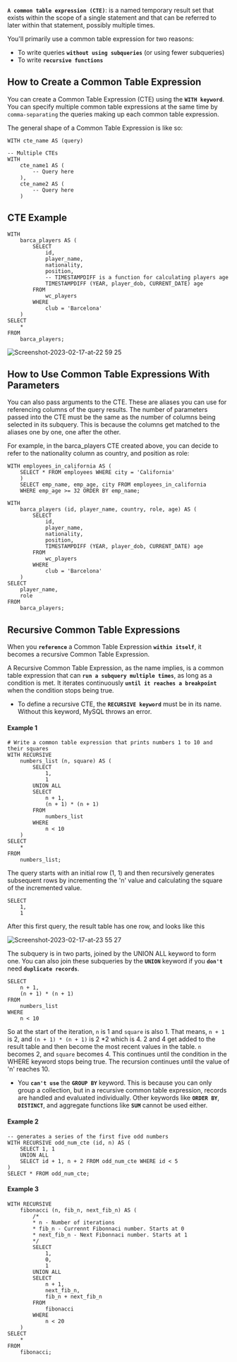 
**`A common table expression (CTE)`**:  is a named temporary result set that exists within the scope of a single statement and that can be referred to later within that statement, possibly multiple times.


You'll primarily use a common table expression for two reasons:

- To write queries **`without using subqueries`** (or using fewer subqueries)
- To write **`recursive functions`**


## How to Create a Common Table Expression
You can create a Common Table Expression (CTE) using the **`WITH keyword`**. You can specify multiple common table expressions at the same time by `comma-separating` the queries making up each common table expression.

The general shape of a Common Table Expression is like so:

```
WITH cte_name AS (query)

-- Multiple CTEs
WITH
    cte_name1 AS (
        -- Query here
    ),
    cte_name2 AS (
        -- Query here
    )
```

## CTE Example

```
WITH
    barca_players AS (
        SELECT
            id,
            player_name,
            nationality,
            position,
            -- TIMESTAMPDIFF is a function for calculating players age
            TIMESTAMPDIFF (YEAR, player_dob, CURRENT_DATE) age
        FROM
            wc_players
        WHERE
            club = 'Barcelona'
    )
SELECT
    *
FROM
    barca_players;
```


![Screenshot-2023-02-17-at-22 59 25](https://github.com/Mohsem35/DBA/assets/58659448/f601bddb-7412-4f18-a247-aac72bb2261a)


## How to Use Common Table Expressions With Parameters

You can also pass arguments to the CTE. These are aliases you can use for referencing columns of the query results. The number of parameters passed into the CTE 
must be the same as the number of columns being selected in its subquery. This is because the columns get matched to the aliases one by one, one after the other.

For example, in the barca_players CTE created above, you can decide to refer to the nationality column as country, and position as role:

```
WITH employees_in_california AS (  
    SELECT * FROM employees WHERE city = 'California'   
    )   
    SELECT emp_name, emp_age, city FROM employees_in_california  
    WHERE emp_age >= 32 ORDER BY emp_name;  
```



```
WITH
    barca_players (id, player_name, country, role, age) AS (
        SELECT
            id,
            player_name,
            nationality,
            position,
            TIMESTAMPDIFF (YEAR, player_dob, CURRENT_DATE) age
        FROM
            wc_players
        WHERE
            club = 'Barcelona'
    )
SELECT
    player_name,
    role
FROM
    barca_players;
```

## Recursive Common Table Expressions
When you **`reference`** a Common Table Expression **`within itself`**, it becomes a recursive Common Table Expression.

A Recursive Common Table Expression, as the name implies, is a common table expression that can **`run a subquery multiple times`**, as long as a condition is met. 
It iterates continuously **`until it reaches a breakpoint`** when the condition stops being true.

- To define a recursive CTE, the **`RECURSIVE keyword`** must be in its name. Without this keyword, MySQL throws an error.

#### Example 1
```
# Write a common table expression that prints numbers 1 to 10 and their squares
WITH RECURSIVE
    numbers_list (n, square) AS (
        SELECT
            1,
            1
        UNION ALL
        SELECT
            n + 1,
            (n + 1) * (n + 1)
        FROM
            numbers_list
        WHERE
            n < 10
    )
SELECT
    *
FROM
    numbers_list;
```

The query starts with an initial row (1, 1) and then recursively generates subsequent rows by incrementing the 'n' value and calculating the square of the 
incremented value. 


```
SELECT
    1,
    1
```
After this first query, the result table has one row, and looks like this

![Screenshot-2023-02-17-at-23 55 27](https://github.com/Mohsem35/DBA/assets/58659448/cdd820fa-fb4f-4b69-8d38-5104e5bac3c5)

The subquery is in two parts, joined by the UNION ALL keyword to form one. You can also join these subqueries by the **`UNION`** keyword if you **`don't`** need **`duplicate records`**.

```
SELECT
    n + 1,
    (n + 1) * (n + 1)
FROM
    numbers_list
WHERE
    n < 10
```
So at the start of the iteration, `n` is 1 and `square` is also 1. That means, `n + 1` is 2, and `(n + 1) * (n + 1)` is 2 *2 which is 4. 2 and 4 get added to the result table and then become the most recent values in the table. `n` becomes 2, and `square` becomes 4. This continues until the condition in the WHERE keyword stops being true. The recursion continues until the value of 'n' reaches 10.

- You **`can't use`** the **`GROUP BY`** keyword. This is because you can only group a collection, but in a recursive common table expression, records are handled and evaluated individually. Other keywords like **`ORDER BY`**, **`DISTINCT`**, and aggregate functions like **`SUM`** cannot be used either.


#### Example 2
```
-- generates a series of the first five odd numbers
WITH RECURSIVE odd_num_cte (id, n) AS (
    SELECT 1, 1
    UNION ALL
    SELECT id + 1, n + 2 FROM odd_num_cte WHERE id < 5
)
SELECT * FROM odd_num_cte;
```

#### Example 3
```
WITH RECURSIVE
    fibonacci (n, fib_n, next_fib_n) AS (
        /*
        * n - Number of iterations
        * fib_n - Currennt Fibonnaci number. Starts at 0
        * next_fib_n - Next Fibonnaci number. Starts at 1
        */
        SELECT
            1,
            0,
            1
        UNION ALL
        SELECT
            n + 1,
            next_fib_n,
            fib_n + next_fib_n
        FROM
            fibonacci
        WHERE
            n < 20
    )
SELECT
    *
FROM
    fibonacci;
```
